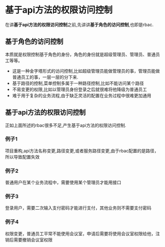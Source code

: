 # 基于api方法的权限访问控制
在讲**基于api方法的权限访问控制**之前,先讲讲**基于角色的访问控制**,也即是rbac.
## 基于角色的访问控制
本质就是权限控制基于角色的身份，角色的身份就是超级管理员、管理员、普通员工等等。
* 这是一种金字塔形式的访问控制,比如超级管理员能做管理员的事，管理员能做普通员工的事，一层一层的分下来.
* 基于路径的控制,菜单控制多属于一种路径控制,比如不能访问某个路径
* 不易变更的权限,比如以管理员身份登录之后就很难将他降级为普通员工
* 难于用于复杂的业务流程,由于缺乏灵活的配置在业务过程中很难更加通用
## 基于api方法的权限访问控制
正如上面所述的rbac很多不足,产生基于api方法的权限访问控制.
### 例子1
项目重构,api方法名称变更,路径变更,或者服务路径变更,由于rbac配置的是路径，所以导致配置失效
### 例子2
普通用户在某个业务流程中，需要使用某个管理员才能用接口
### 例子3
登录用户，需要二次输入支付密码才能进行支付，其他业务则不需要支付密码
### 例子4
权限变更，普通员工平常不能使用会议室，申请后需要将使用会议室权限给他，注销后需要撤销会议室权限